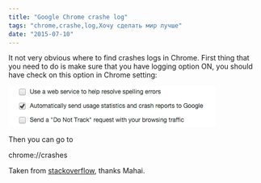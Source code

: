 ```yaml
---
title: "Google Chrome crashe log"
tags: "chrome,crashe,log,Хочу сделать мир лучше"
date: "2015-07-10"
---
```


It not very obvious where to find crashes logs in Chrome. First thing that you need to do is make sure that you have logging option ON, you should have check on this option in Chrome setting:

![chrome crashe](images/Screenshot-2015-07-10-13.38.28.png)

Then you can go to

chrome://crashes

Taken from [stackoverflow](https://stackoverflow.com/questions/8764253/google-chrome-crashes-without-any-log), thanks Mahai.
